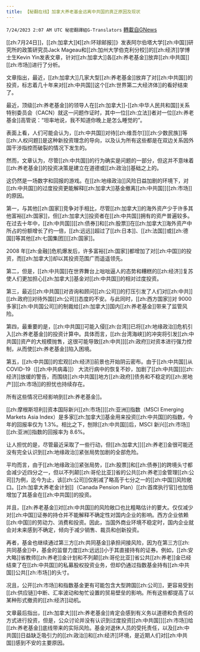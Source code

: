 ```yaml
---
title: 【秘翻在线】加拿大养老基金远离中共国的真正原因及现状
---
```

`7/24/2023 2:07 AM UTC 秘密翻譯組G-Translators` [轉載自GNews](https://gnews.org/articles/1482519)

[[zh:7月24日]]，[[zh:加拿大]]《[[zh:环球邮报]]》发表阿尔伯塔大学[[zh:中国]]研究所的政策研究员Jack Mageau和[[zh:加州大学伯克利分校]]的[[zh:经济]]学博士生Kevin Yin发表文章，针对[[zh:加拿大]]各[[zh:养老基金]]放弃[[zh:中共国]][[zh:市场]]进行了分析。

文章指出，最近，[[zh:加拿大]]几家大型[[zh:养老基金]]放弃了对[[zh:中共国]]的投资，标志着几十年来对[[zh:中共国]]这个[[zh:世界第二大经济体]]的看好结束了。

最近，顶级[[zh:养老基金]]的领导人在[[zh:加拿大]]\-[[zh:中华人民共和国]]关系特别委员会（CACN）就这一问题作证时，其中一位[[zh:立法]]者对一位[[zh:养老基金]]高管说：“坦率地说，我不知道你晚上是怎么睡觉的”。

表面上看，人们可能会认为，[[zh:中共国]]对待[[zh:维吾尔]][[zh:少数民族]]等[[zh:人权问题]]是这种新投资理念的导向，以及认为所有这些都是在双边关系因外国干涉指控而破裂的情况下发生的。

然而，文章认为，尽管[[zh:中共国]]的行为确实是问题的一部分，但这并不意味着[[zh:养老基金]]的投资决策是建立在道德或[[zh:政治]]基础之上的。

这仍然是一场数字和回报的游戏。在[[zh:地缘政治]]风险日益加剧的环境下，对[[zh:中共国]]的过度投资更能解释[[zh:加拿大]]基金撤离[[zh:中共国]][[zh:市场]]的原因。

第一，与其他[[zh:国家]]竞争对手相比，尽管[[zh:加拿大]]的海外资产少于许多其他富裕[[zh:国家]]，但[[zh:加拿大]]投资者在[[zh:中共国]]拥有的资产普遍较多。在过去十年中，[[zh:中共国]][[zh:债券]]和[[zh:股票]]在[[zh:加拿大]]海外资产中所占的份额增长了约一倍，[[zh:远远]]超过了[[zh:日本]]、[[zh:法国]]或[[zh:德国]]等其他[[zh:七国集团]][[zh:国家]]。

2008 年[[zh:金融]]危机爆发后，许多富裕[[zh:国家]]都增加了对[[zh:中国]]的投资，而[[zh:加拿大]]却以其投资范围广而遥遥领先。

第二，但是，[[zh:中共国]]在世界舞台上咄咄逼人的态势和糟糕的[[zh:经济]]复苏使人们更加担心[[zh:加拿大]]基金对[[zh:中共国]]的相对过度投资。

第三，最近[[zh:中共国]]对咨询和顾问[[zh:公司]]的打压引发了人们对[[zh:中共]][[zh:政府]]对待外国[[zh:公司]]态度的不安。与此同时，[[zh:西方国家]]对 9000 多家[[zh:中共国公司]]的制裁给[[zh:加拿大]]国内[[zh:养老基金]]带来了监管风险。

第四，最重要的是，[[zh:中共国]]可能入侵[[zh:台湾]]已将[[zh:地缘政治]]危机引入[[zh:养老基金]]的投资计算中。具体而言，[[zh:台湾海峡]]的冲突将引发[[zh:中共国]]资产的大规模抛售，这很可能导致[[zh:中共]][[zh:政府]]对资本进行强力控制，从而使[[zh:养老基金]]陷入困境。

第五，[[zh:中共国]]的宏观[[zh:经济]]前景也开始阴云密布。由于[[zh:中共国]]从 COVID-19（[[zh:中共病毒]]） 大流行病中的恢复不妙，加剧了[[zh:中共国]][[zh:经济]]放缓的警告，而围绕[[zh:中共国]]地方[[zh:政府]]债务和不稳定的[[zh:房地产]][[zh:市场]]的担忧也持续存在。

所有这些情况已经影响到[[zh:养老基金]]。

[[zh:摩根斯坦利]]资本国际新兴[[zh:市场]][[zh:亚洲]]指数（MSCI Emerging Markets Asia Index）是多家[[zh:加拿大]]基金用来投资[[zh:中共国]]的指数，今年的回报率仅为 1.3%。相比之下，刨除[[zh:中共国]]后，MSCI 新兴[[zh:市场]][[zh:亚洲]]指数的回报率为 8.6%。

让人担忧的是，尽管最近采取了一些行动，但[[zh:加拿大]][[zh:养老]]金很可能还没有完全认识到[[zh:地缘政治]]紧张局势加剧的全部危险。

平均而言，由于[[zh:地缘政治]]紧张局势，[[zh:股票]]和[[zh:债券]]的跨境头寸都会减少近四分之一，但以不列颠[[zh:哥伦比亚]]省的公共[[zh:养老]]金管理[[zh:公司]]为例，迄今为止，该[[zh:公司]]仅削减了略高于七分之一的[[zh:中国]]风险敞口。[[zh:加拿大养老金计划]]（Canada Pension Plan）[[zh:首席执行官]]也加倍增加了其基金在[[zh:中共国]]的投资。

并且，[[zh:养老基金]]对[[zh:中共国]]的风险敞口也比粗略估计的要大。仅仅减少对[[zh:中国]]证券的持仓并不能解释不确定性对国内企业的影响。西方企业依赖[[zh:中国]]的劳动力、消费和投资。因此，当国外商业环境不稳定时，国内企业就会对未来感到不确定，倾向于减少销售、裁员和创新投资。

再者，基金也继续通过第三方[[zh:共同基金]]承担间接风险，因为在第三方[[zh:共同基金]]中，基金的监督力度[[zh:远远]]小于其直接持有的证券。例如，[[zh:安大略]]省教师[[zh:养老]]金计划和不列颠[[zh:哥伦比亚]]省公共[[zh:养老]]金已经结束了在[[zh:中共国]]的私募股权投资业务，但却仍通过指数基金持有[[zh:中共国]]公共[[zh:市场]]的头寸。

况且，公开[[zh:市场]]和指数基金更有可能包含大型跨国[[zh:公司]]，更容易受到[[zh:供应链]]中断、汇率波动和匆忙设置的贸易壁垒的影响。所有这些都提高了以某种形式撤资的[[zh:经济]]动机。

文章最后指出，[[zh:加拿大]][[zh:养老基金]]肯定会感到有义务以道德和负责任的方式进行投资，但是，公众讨论并没有认识到过度投资[[zh:中共国]][[zh:市场]]给[[zh:养老基金]]底线带来的实际风险。基金对退休人员的受托责任，以及[[zh:中共国]]日益缺乏吸引力的[[zh:政治]]和[[zh:经济]]环境，是近期人们对[[zh:中共国]]感到不安的主要原因。
